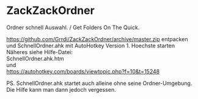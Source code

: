 # ZackZackOrdner
Ordner schnell Auswahl. / Get Folders On The Quick.

https://github.com/Grrdi/ZackZackOrdner/archive/master.zip entpacken<br>
und SchnellOrdner.ahk mit AutoHotkey Version 1. Hoechste starten<br>
Näheres siehe Hilfe-Datei:<br>
SchnellOrdner.ahk.htm<br>
und <br>
https://autohotkey.com/boards/viewtopic.php?f=10&t=15248<br>


PS. SchnellOrdner.ahk startet auch alleine ohne seine Ordner-Umgebung.
Die Hilfe kann man dann jedoch vergessen.
